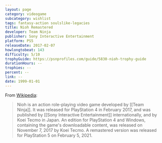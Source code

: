```yaml
---
layout: page
category: videogame
subcategory: wishlist
tags: fantasy-action soulslike-legacies
title: Nioh Remastered
developer: Team Ninja
publisher: Sony Interactive Entertainment
platform: PS5
releaseDate: 2017-02-07
howlongtobeat: 143
difficulty: 5/10
trophyGuide: https://psnprofiles.com/guide/5830-nioh-trophy-guide
durationHours: --
trophies: --
percent: --
link: --
date: 1999-01-01
---
```


From [Wikipedia](https://en.wikipedia.org/wiki/Nioh):

> Nioh is an action role-playing video game developed by [[Team Ninja]]. It was released for PlayStation 4 in February 2017, and was published by [[Sony Interactive Entertainment]] internationally, and by Koei Tecmo in Japan. An edition for PlayStation 4 and Windows, containing the game's downloadable content, was released on November 7, 2017 by Koei Tecmo. A remastered version was released for PlayStation 5 on February 5, 2021.
